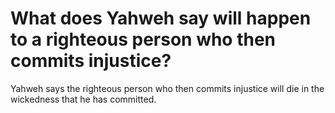 # What does Yahweh say will happen to a righteous person who then commits injustice?

Yahweh says the righteous person who then commits injustice will die in the wickedness that he has committed.
